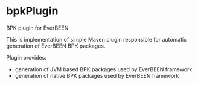 bpkPlugin
=========

BPK plugin for EverBEEN

This is implementation of simple Maven plugin responsible for automatic generation of EverBEEN BPK packages.

Plugin provides:

* generation of JVM based BPK packages used by EverBEEN framework
* generation of native BPK packages used by EverBEEN framework